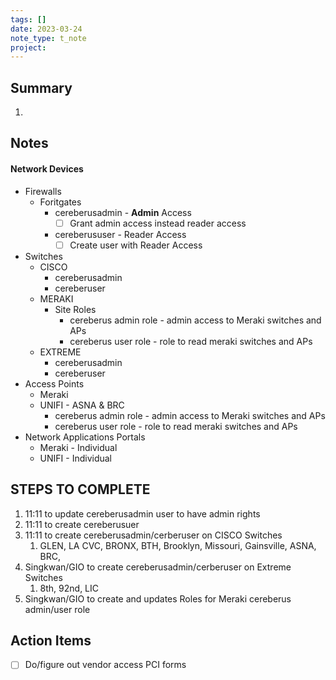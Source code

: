 ```yaml
---
tags: []
date: 2023-03-24
note_type: t_note
project:
---
```


## Summary
1. 

## Notes

#### Network Devices
* Firewalls
	* Foritgates
		* cereberusadmin - **Admin** Access
			- [ ] Grant admin access instead reader access
		* cereberususer - Reader Access
			- [ ] Create user with Reader Access
* Switches
	* CISCO
		* cereberusadmin
		* cereberuser
	* MERAKI
		* Site Roles
			* cereberus admin role - admin access to Meraki switches and APs
			* cereberus user role - role to read meraki switches and APs
	* EXTREME
		* cereberusadmin
		* cereberuser
* Access Points
	* Meraki
	* UNIFI - ASNA & BRC
		* cereberus admin role - admin access to Meraki switches and APs
		* cereberus user role - role to read meraki switches and APs
* Network Applications Portals
	* Meraki - Individual
	* UNIFI - Individual

## STEPS TO COMPLETE
1. 11:11 to update cereberusadmin user to have admin rights
2. 11:11 to create cereberusuer 
3. 11:11 to create cereberusadmin/cerberuser on CISCO Switches
	1. GLEN, LA CVC, BRONX, BTH, Brooklyn, Missouri, Gainsville, ASNA, BRC, 
4. Singkwan/GIO to create cereberusadmin/cerberuser on Extreme Switches
	1. 8th, 92nd, LIC
5. Singkwan/GIO to create and updates Roles for Meraki cereberus admin/user role


## Action Items
- [ ] Do/figure out vendor access PCI forms